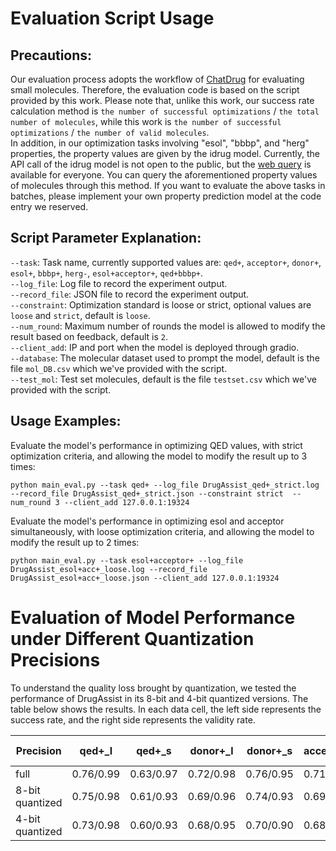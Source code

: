 # Evaluation Script Usage

## Precautions:
Our evaluation process adopts the workflow of [ChatDrug](https://github.com/chao1224/ChatDrug) for evaluating small molecules. Therefore, the evaluation code is based on the script provided by this work. Please note that, unlike this work, our success rate calculation method is `the number of successful optimizations` / `the total number of molecules`, while this work is `the number of successful optimizations` / `the number of valid molecules`.  
In addition, in our optimization tasks involving "esol", "bbbp", and "herg" properties, the property values are given by the idrug model. Currently, the API call of the idrug model is not open to the public, but the [web query](https://drug.ai.tencent.com/cn) is available for everyone. You can query the aforementioned property values of molecules through this method. If you want to evaluate the above tasks in batches, please implement your own property prediction model at the code entry we reserved.

## Script Parameter Explanation:
`--task`: Task name, currently supported values are: `qed+`, `acceptor+`, `donor+`, `esol+`, `bbbp+`, `herg-`, `esol+acceptor+`, `qed+bbbp+`.  
`--log_file`: Log file to record the experiment output.  
`--record_file`: JSON file to record the experiment output.  
`--constraint`: Optimization standard is loose or strict, optional values are `loose` and `strict`, default is `loose`.  
`--num_round`: Maximum number of rounds the model is allowed to modify the result based on feedback, default is `2`.  
`--client_add`: IP and port when the model is deployed through gradio.  
`--database`: The molecular dataset used to prompt the model, default is the file `mol_DB.csv` which we've provided with the script.  
`--test_mol`: Test set molecules, default is the file `testset.csv` which we've provided with the script.

## Usage Examples:
Evaluate the model's performance in optimizing QED values, with strict optimization criteria, and allowing the model to modify the result up to 3 times:
```
python main_eval.py --task qed+ --log_file DrugAssist_qed+_strict.log --record_file DrugAssist_qed+_strict.json --constraint strict  --num_round 3 --client_add 127.0.0.1:19324
```

Evaluate the model's performance in optimizing esol and acceptor simultaneously, with loose optimization criteria, and allowing the model to modify the result up to 2 times:
```
python main_eval.py --task esol+acceptor+ --log_file DrugAssist_esol+acc+_loose.log --record_file DrugAssist_esol+acc+_loose.json --client_add 127.0.0.1:19324
```

# Evaluation of Model Performance under Different Quantization Precisions

To understand the quality loss brought by quantization, we tested the performance of DrugAssist in its 8-bit and 4-bit quantized versions. The table below shows the results. In each data cell, the left side represents the success rate, and the right side represents the validity rate.

| Precision         | qed+_l | qed+_s | donor+_l | donor+_s | acceptor+_l | acceptor+_s | solubility+_l | solubility+_s | bbbp+_l | bbbp+_s | herg-_l | herg-_s | sol+ & acc+_l | sol+ & acc+_s | sol+ & acc+_l | qed+ & bbbp+_s |
|-------------------|--------|--------|----------|----------|-------------|-------------|---------------|---------------|---------|---------|---------|---------|---------------|---------------|---------------|----------------|
| full              | 0.76/0.99 | 0.63/0.97 | 0.72/0.98 | 0.76/0.95 | 0.71/0.97 | 0.67/0.96 | 0.80/0.98 | 0.41/0.98 | 0.82/0.99 | 0.61/0.98 | 0.71/0.99 | 0.67/0.98 | 0.50/0.95 | 0.27/0.95 | 0.65/0.99 | 0.41/0.98 |
| 8-bit quantized   | 0.75/0.98 | 0.61/0.93 | 0.69/0.96 | 0.74/0.93 | 0.69/0.96 | 0.65/0.94 | 0.78/0.96 | 0.36/0.93 | 0.81/0.98 | 0.60/0.96 | 0.69/0.97 | 0.64/0.94 | 0.47/0.93 | 0.23/0.93 | 0.62/0.96 | 0.38/0.96 |
| 4-bit quantized   | 0.73/0.98 | 0.60/0.93 | 0.68/0.95 | 0.70/0.90 | 0.68/0.94 | 0.61/0.91 | 0.77/0.96 | 0.35/0.91 | 0.81/0.98 | 0.56/0.93 | 0.68/0.96 | 0.62/0.92 | 0.43/0.90 | 0.22/0.92 | 0.60/0.95 | 0.35/0.94 |
